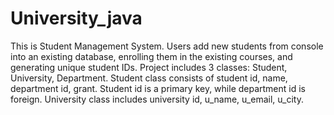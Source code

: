 # University_java
This is Student Management System. Users add new students from console into an existing database, enrolling them in the existing courses, and generating unique student IDs. Project includes 3 classes: Student, University, Department. Student class consists of student id, name, department id, grant. Student id is a primary key, while department id is foreign. University class includes university id, u_name, u_email, u_city.
